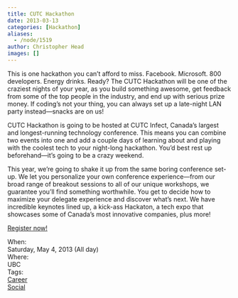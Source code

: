 ```yaml
---
title: CUTC Hackathon
date: 2013-03-13
categories: [Hackathon]
aliases:
  - /node/1519
author: Christopher Head
images: []
---
```


<div class="field field-name-body field-type-text-with-summary field-label-hidden"><div class="field-items"><div class="field-item even"><p>This is one hackathon you can&#x2019;t afford to miss. Facebook. Microsoft. 800 developers. Energy drinks. Ready? The CUTC Hackathon will be one of the craziest nights of your year, as you build something awesome, get feedback from some of the top people in the industry, and end up with serious prize money. If coding&#x2019;s not your thing, you can always set up a late-night LAN party instead&#x2014;snacks are on us!</p>
<p>CUTC Hackathon is going to be hosted at CUTC Infect, Canada&#x2019;s largest and longest-running technology conference. This means you can combine two events into one and add a couple days of learning about and playing with the coolest tech to your night-long hackathon. You&#x2019;d best rest up beforehand&#x2014;it&#x2019;s going to be a crazy weekend.</p>
<p>This year, we&#x2019;re going to shake it up from the same boring conference set-up. We let you personalize your own conference experience&#x2014;from our broad range of breakout sessions to all of our unique workshops, we guarantee you&#x2019;ll find something worthwhile. You get to decide how to maximize your delegate experience and discover what&#x2019;s next. We have incredible keynotes lined up, a kick-ass Hackaton, a tech expo that showcases some of Canada&#x2019;s most innovative companies, plus more!</p>
<p><a href="http://infect.cutc.ca">Register now!</a></p>
</div></div></div><div class="field field-name-field-dates field-type-datetime field-label-above"><div class="field-label">When:&#xA0;</div><div class="field-items"><div class="field-item even"><span class="date-display-single">Saturday, May 4, 2013 (All day)</span></div></div></div><div class="field field-name-field-location field-type-text field-label-above"><div class="field-label">Where:&#xA0;</div><div class="field-items"><div class="field-item even">UBC</div></div></div>    <footer>
    <div class="field field-name-field-tags field-type-taxonomy-term-reference field-label-above"><div class="field-label">Tags:&#xA0;</div><div class="field-items"><div class="field-item even"><a href="/career">Career</a></div><div class="field-item odd"><a href="/social">Social</a></div></div></div>      </footer>

